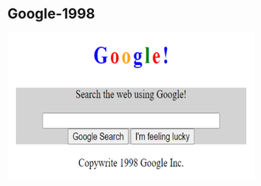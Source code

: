 # Google-1998
<img src="https://github.com/Alish2002/Google-1998/blob/master/output.png" width = "500px" height = "300px">
